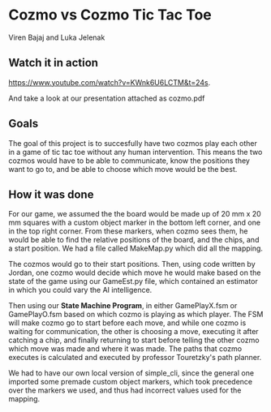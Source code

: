 # Cozmo vs Cozmo Tic Tac Toe
Viren Bajaj and Luka Jelenak
## Watch it in action
https://www.youtube.com/watch?v=KWnk6U6LCTM&t=24s. 

And take a look at our presentation attached as cozmo.pdf 

## Goals
The goal of this project is to succesfully have two cozmos play each other in a
game of tic tac toe without any human intervention. This means the two cozmos
would have to be able to communicate, know the positions they want to go to,
and be able to choose which move would be the best.

## How it was done
For our game, we assumed the the board would be made up of 20 mm x 20 mm squares
with a custom object marker in the bottom left corner, and one in the top right
corner. From these markers, when cozmo sees them, he would be able to find the 
relative positions of the board, and the chips, and a start position. We had a 
file called MakeMap.py which did all the mapping.

The cozmos would go to their start positions. Then, using code written by
Jordan, one cozmo would decide which move he would make based on the state of 
the game using our GameEst.py file, which contained an estimator in which you 
could vary the AI intelligence.

Then using our **State Machine Program**, in either GamePlayX.fsm or GamePlayO.fsm
based on which cozmo is playing as which player. The FSM will make cozmo go to
start before each move, and while one cozmo is waiting for communication,
the other is choosing a move, executing it after catching a chip, and finally
returning to start before telling the other cozmo which move was made and where
it was made. The paths that cozmo executes is calculated and executed by
professor Touretzky's path planner.

We had to have our own local version of simple_cli, since the general one 
imported some premade custom object markers, which took precedence over the
markers we used, and thus had incorrect values used for the mapping.


